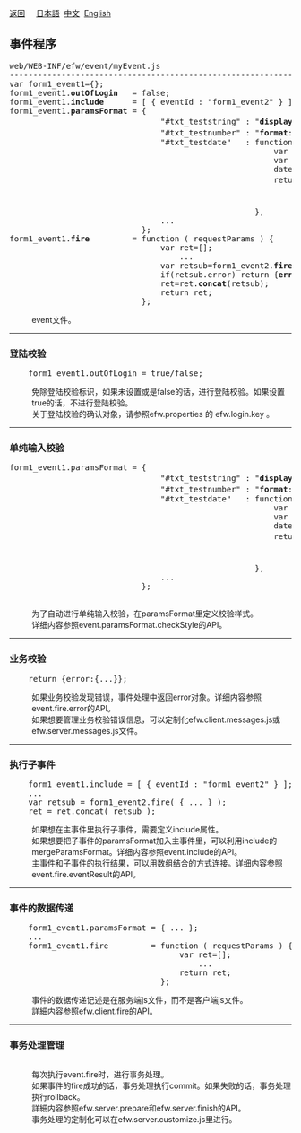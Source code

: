 <a href="../file_list.md">返回</a>
&nbsp;&nbsp;&nbsp;&nbsp;<a href="../../日本語/file_list/myEvent.js.md">日本語</a>
&nbsp;<a href="../../中文/file_list/myEvent.js.md">中文</a>
&nbsp;<a href="../../English/file_list/myEvent.js.md">English</a>
<H2><A NAME="efw.event">事件程序</A></H2>
<pre>
web/WEB-INF/efw/event/myEvent.js
--------------------------------------------------------------------------------
var form1_event1={};
form1_event1.<b>outOfLogin</b>   = false;
form1_event1.<b>include</b>      = [ { eventId : "form1_event2" } ];
form1_event1.<b>paramsFormat</b> = { 
                                "#txt_teststring" : "<b>display-name</b>:测试文字;<b>max-length</b>:10;",
                                "#txt_testnumber" : "<b>format</b>:#,##0.00;<b>required</b>:true;<b>display-name</b>:测试数字;<b>min</b>:-10.00;<b>max</b>:1,000.00",
                                "#txt_testdate"   : function(){
                                                        var date1=new Date();
                                                        var date2=new Date();
                                                        date2.setDate(date1.getDate()+Number(6));
                                                        return "<b>format</b>:yyyy年MM月dd日;<b>required</b>:true;<b>display-name</b>:测试日期;"
                                                               +"<b>min</b>:"+efw.server.format.formatDate(date1,"yyyy年MM月dd日")+";"
                                                               +"<b>max</b>:"+efw.server.format.formatDate(date2,"yyyy年MM月dd日")+";" ;
                                                    },
                                ... 
                            };
form1_event1.<b>fire</b>         = function ( requestParams ) {
                                var ret=[];
                                    ...
                                var retsub=form1_event2.<b>fire</b>({ ... });
                                if(retsub.error) return {<b>error</b>:{...}};
                                ret=ret.<b>concat</b>(retsub);
                                return ret;
                            };
</pre>
<DL>
<DD>event文件。<br>
</DL></DD>
<HR>

<H3><A NAME="efw.event.outOfLogin">登陆校验</A></H3>
<pre>
    form1_event1.outOfLogin = true/false;
</pre>
<DL>
<DD>
免除登陆校验标识，如果未设置或是false的话，进行登陆校验。如果设置true的话，不进行登陆校验。<br>
关于登陆校验的确认对象，请参照efw.properties 的 efw.login.key 。
</DL></DD>
<HR>

<H3><A NAME="efw.event.inputCheck">单纯输入校验</A></H3>
<pre>
form1_event1.paramsFormat = { 
                                "#txt_teststring" : "<b>display-name</b>:测试文字;<b>max-length</b>:10;",
                                "#txt_testnumber" : "<b>format</b>:#,##0.00;<b>required</b>:true;<b>display-name</b>:测试数字;<b>min</b>:-10.00;<b>max</b>:1,000.00",
                                "#txt_testdate"   : function(){
                                                        var date1=new Date();
                                                        var date2=new Date();
                                                        date2.setDate(date1.getDate()+Number(6));
                                                        return "<b>format</b>:yyyy年MM月dd日;<b>required</b>:true;<b>display-name</b>:测试日期;"
                                                               +"<b>min</b>:"+efw.server.format.formatDate(date1,"yyyy年MM月dd日")+";"
                                                               +"<b>max</b>:"+efw.server.format.formatDate(date2,"yyyy年MM月dd日")+";" ;
                                                    },
                                ... 
                            };

</pre>
<DL>
<DD>
为了自动进行单纯输入校验，在paramsFormat里定义校验样式。<br>
详细内容参照event.paramsFormat.checkStyle的API。
</DL></DD>
<HR>

<H3><A NAME="efw.event.workCheck">业务校验</A></H3>
<pre>
    return {error:{...}};
</pre>
<DL>
<DD>
如果业务校验发现错误，事件处理中返回error对象。详细内容参照event.fire.error的API。<br>
如果想要管理业务校验错误信息，可以定制化efw.client.messages.js或efw.server.messages.js文件。

</DL></DD>
<HR>

<H3><A NAME="efw.event.include">执行子事件</A></H3>
<pre>
    form1_event1.include = [ { eventId : "form1_event2" } ];
    ...
    var retsub = form1_event2.fire( { ... } );
    ret = ret.concat( retsub );
</pre>
<DL>
<DD>
如果想在主事件里执行子事件，需要定义include属性。<br>
如果想要把子事件的paramsFormat加入主事件里，可以利用include的mergeParamsFormat。详细内容参照event.include的API。<br>
主事件和子事件的执行结果，可以用数组结合的方式连接。详细内容参照event.fire.eventResult的API。
</DL></DD>
<HR>

<H3><A NAME="efw.event.fire">事件的数据传递</A></H3>
<pre>
    form1_event1.paramsFormat = { ... };
    ...
    form1_event1.fire         = function ( requestParams ) {
                                    var ret=[];
                                        ...
                                    return ret;
                                };
</pre>
<DL>
<DD>
事件的数据传递记述是在服务端js文件，而不是客户端js文件。<br>
詳細内容参照efw.client.fire的API。
</DL></DD>
<HR>

<H3><A NAME="efw.jsp.event">事务处理管理</A></H3>
<pre>
</pre>
<DL>
<DD>
每次执行event.fire时，进行事务处理。<br>
如果事件的fire成功的话，事务处理执行commit。如果失败的话，事务处理执行rollback。<br>
詳細内容参照efw.server.prepare和efw.server.finish的API。<br>
事务处理的定制化可以在efw.server.customize.js里进行。
</DL></DD>